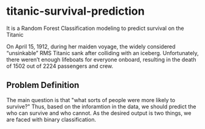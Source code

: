 # titanic-survival-prediction
It is a Random Forest Classification modeling to predict survival on the Titanic


On April 15, 1912, during her maiden voyage, the widely considered “unsinkable” RMS Titanic sank after colliding with an iceberg. Unfortunately, there weren’t enough lifeboats for everyone onboard, resulting in the death of 1502 out of 2224 passengers and crew.

## Problem Definition
The main question is that "what sorts of people were more likely to survive?" Thus, based on the inforamtion in the data, we should predict the who can survive and who cannot. As the desired output is two things, we are faced with binary classification.
